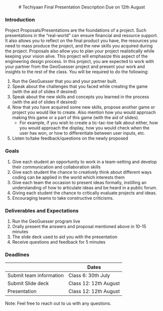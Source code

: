 <p align="center">
   # Techiyaan Final Presentation Description
   Due on 12th August
</p>

### Introduction 
Project Proposals/Presentations are the foundations of a project. Such presentations in the “real-world” can ensure financial and resource support. It also allows you to reflect on the final product you have, the resources you need to mass produce the project, and the new skills you acquired during the project. Proposals also allow you to plan your project realistically while keeping your vision alive. This project will emphasize this aspect of the engineering design process. 
In this project, you are expected to work with your partner from the GeoGuesser project and present your work and insights to the rest of the class. You will be required to do the following:
1. Run the GeoGuesser that you and your partner built. 
2. Speak about the challenges that you faced while creating the game (with the aid of slides if desired)
3. Speak about the new skills and concepts you learned in the process (with the aid of slides if desired)
4. Now that you have acquired some new skills, propose another game or project you would like to create. Also mention how you would approach making this game or a part of this game (with the aid of slides).
   - For example, if you wish to create a tic-tac-toe talk about either, how you would approach the display, how you would check when the user has won, or how to differentiate between user inputs, etc. 
5. Listen to/take feedback/questions on the newly proposed 
### Goals 
1.	Give each student an opportunity to work in a team-setting and develop their communication and collaboration skills
2.	Give each student the chance to creatively think about different ways coding can be applied in the world which interests them 
3.	Give each team the occasion to present ideas formally, instilling an understanding of how to articulate ideas and be heard in a public forum. 
4.	Giving each student the chance to critically evaluate projects and ideas. 
5.	Encouraging teams to take constructive criticisms. 
### Deliverables and Expectations 
1.	Run the GeoGuesser program live
2.	Orally present the answers and proposal mentioned above in 10-15 minutes
3.	The slide deck used to aid you with the presentation
4.	Receive questions and feedback for 5 minutes

### Deadlines 
|                          | Dates                 |
| -------------------------| --------------------- |
| Submit team information  | Class 6: 30th July    |
| Submit Slide deck        | Class 12: 12th August |
| Presentation             | Class 12: 12th August |

Note: Feel free to reach out to us with any questions. 
